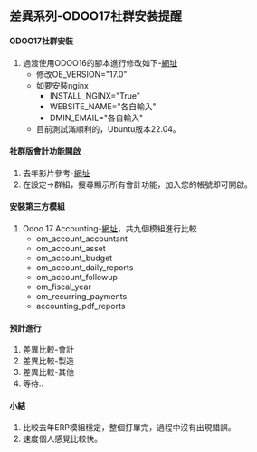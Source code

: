 ## 差異系列-ODOO17社群安裝提醒

#### ODOO17社群安裝
1. 過渡使用ODOO16的腳本進行修改如下-[網址](https://github.com/ksharry/2023-ODOO16-Community-Plan/blob/main/C110%20ODOO16%20%E5%AE%89%E8%A3%9D(ubuntu%2020.04).md)
   + 修改OE_VERSION="17.0"
   + 如要安裝nginx
     + INSTALL_NGINX="True"
     + WEBSITE_NAME="各自輸入"
     + DMIN_EMAIL="各自輸入"
   + 目前測試滿順利的，Ubuntu版本22.04。

#### 社群版會計功能開啟
1. 去年影片參考-[網址](https://www.youtube.com/watch?v=36DqUK2bAEo&t=31s)
2. 在設定->群組，搜尋顯示所有會計功能，加入您的帳號即可開啟。

#### 安裝第三方模組
1. Odoo 17 Accounting-[網址](https://apps.odoo.com/apps/modules/17.0/om_account_accountant/)，共九個模組進行比較
   + om_account_accountant
   + om_account_asset
   + om_account_budget
   + om_account_daily_reports
   + om_account_followup
   + om_fiscal_year
   + om_recurring_payments
   + accounting_pdf_reports

#### 預計進行
1. 差異比較-會計
2. 差異比較-製造
3. 差異比較-其他
4. 等待..

#### 小結
1. 比較去年ERP模組穩定，整個打單完，過程中沒有出現錯誤。
2. 速度個人感覺比較快。

